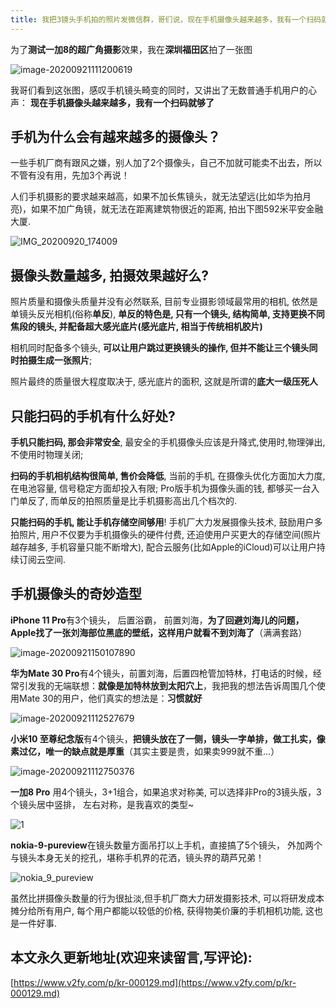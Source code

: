 ```yaml
---
title: 我把3镜头手机拍的照片发微信群，哥们说，现在手机摄像头越来越多，我有一个扫码就够了
---
```



为了**测试一加8的超广角摄影**效果，我在**深圳福田区**拍了一张图

![image-20200921111200619](https://www.v2fy.com/asset/0i/jikemiji/jikemiji-md/kr-000129.assets/image-20200921111200619.png)


我哥们看到这张图，感叹手机镜头畸变的同时，又讲出了无数普通手机用户的心声： **现在手机摄像头越来越多，我有一个扫码就够了**


## 手机为什么会有越来越多的摄像头？

一些手机厂商有跟风之嫌，别人加了2个摄像头，自己不加就可能卖不出去，所以不管有没有用，先加3个再说！

人们手机摄影的要求越来越高，如果不加长焦镜头，就无法望远(比如华为拍月亮)，如果不加广角镜，就无法在距离建筑物很近的距离, 拍出下图592米平安金融大厦.

![IMG_20200920_174009](https://www.v2fy.com/asset/0i/jikemiji/jikemiji-md/kr-000129.assets/IMG_20200920_174009.jpg)


## 摄像头数量越多, 拍摄效果越好么?

照片质量和摄像头质量并没有必然联系, 目前专业摄影领域最常用的相机, 依然是单镜头反光相机(俗称**单反**), **单反的特色是, 只有一个镜头, 结构简单, 支持更换不同焦段的镜头,  并配备超大感光底片(感光底片, 相当于传统相机胶片)**


相机同时配备多个镜头, **可以让用户跳过更换镜头的操作, 但并不能让三个镜头同时拍摄生成一张照片**; 

照片最终的质量很大程度取决于, 感光底片的面积, 这就是所谓的**底大一级压死人**


## 只能扫码的手机有什么好处?



**手机只能扫码, 那会非常安全**, 最安全的手机摄像头应该是升降式,使用时,物理弹出,不使用时物理关闭;


**扫码的手机相机结构很简单, 售价会降低**, 当前的手机, 在摄像头优化方面加大力度, 在电池容量, 信号稳定方面却投入有限; Pro版手机为摄像头画的钱, 都够买一台入门单反了, 而单反的拍照质量是比手机摄影高出几个档次的.

**只能扫码的手机, 能让手机存储空间够用**! 手机厂大力发展摄像头技术, 鼓励用户多拍照片, 用户不仅要为手机摄像头的硬件付费, 还迫使用户买更大的存储空间(照片越存越多, 手机容量只能不断增大), 配合云服务(比如Apple的iCloud)可以让用户持续订阅云空间.


## 手机摄像头的奇妙造型

**iPhone 11 Pro**有3个镜头， 后置浴霸， 前置刘海，**为了回避刘海儿的问题， Apple找了一张刘海部位黑底的壁纸，这样用户就看不到刘海了**（满满套路）

![image-20200921150107890](https://www.v2fy.com/asset/0i/jikemiji/jikemiji-md/kr-000129.assets/image-20200921150107890.png)

**华为Mate 30 Pro**有4个镜头，前置刘海，后置四枪管加特林，打电话的时候，经常引发我的无端联想：**就像是加特林放到太阳穴上**，我把我的想法告诉周围几个使用Mate 30的用户，他们真实的想法是：**习惯就好**

![image-20200921112527679](https://www.v2fy.com/asset/0i/jikemiji/jikemiji-md/kr-000129.assets/image-20200921112527679.png)


**小米10 至尊纪念版**有4个镜头，**把镜头放在了一侧，镜头一字单排，做工扎实，像素过亿，唯一的缺点就是厚重**（其实主要是贵，如果卖999就不重...）

![image-20200921112750376](https://www.v2fy.com/asset/0i/jikemiji/jikemiji-md/kr-000129.assets/image-20200921112750376.png)

**一加8 Pro** 用4个镜头，3+1组合，如果追求对称美, 可以选择非Pro的3镜头版，3个镜头居中竖排， 左右对称，是我喜欢的类型~


![1](https://www.v2fy.com/asset/0i/jikemiji/jikemiji-md/kr-000129.assets/1.jpeg)


**nokia-9-pureview**在镜头数量方面吊打以上手机，直接搞了5个镜头， 外加两个与镜头本身无关的挖孔，堪称手机界的花洒，镜头界的葫芦兄弟！

![nokia_9_pureview](https://www.v2fy.com/asset/0i/jikemiji/jikemiji-md/kr-000129.assets/nokia_9_pureview.jpeg)


虽然比拼摄像头数量的行为很扯淡,但手机厂商大力研发摄影技术, 可以将研发成本摊分给所有用户,  每个用户都能以较低的价格, 获得物美价廉的手机相机功能, 这也是一件好事.
## 本文永久更新地址(欢迎来读留言,写评论):

[https://www.v2fy.com/p/kr-000129.md](https://www.v2fy.com/p/kr-000129.md)
